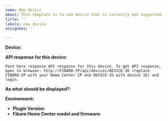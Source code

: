 ```yaml
---
name: New device
about: This template is to add device that is currently not supported.
title: ''
labels: new device
assignees: ''

---
```


**Device:**
<!-- What is this product? Manufacturer and model. -->

**API response for this device:**

```
Past here response API response for this device. To get API response, open in browser: http://FIBARO-IP/api/devices/DEVICE-ID (replace FIBARO-IP with your Home Center IP and DEVICE-ID with device ID) and login.
```

**As what should be displayed?:**

<!-- Switch? Dimmer? Blind with positioning? Blind without positioning? Etc. -->

**Environment:**

* **Plugin Version**:
* **Fibaro Home Center model and firmware**:

